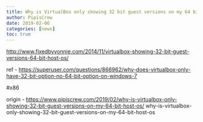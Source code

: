 ```yaml
---
title: Why is VirtualBox only showing 32 bit guest versions on my 64 bit host OS?
author: PipisCrew
date: 2019-02-06
categories: [news]
toc: true
---
```


http://www.fixedbyvonnie.com/2014/11/virtualbox-showing-32-bit-guest-versions-64-bit-host-os/

ref - https://superuser.com/questions/866962/why-does-virtualbox-only-have-32-bit-option-no-64-bit-option-on-windows-7

#x86

origin - https://www.pipiscrew.com/2019/02/why-is-virtualbox-only-showing-32-bit-guest-versions-on-my-64-bit-host-os/ why-is-virtualbox-only-showing-32-bit-guest-versions-on-my-64-bit-host-os